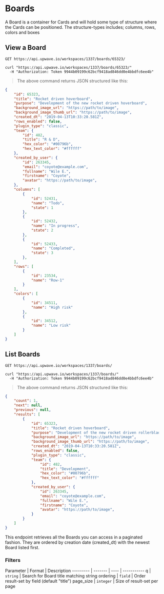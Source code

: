 # Boards

A Board is a container for Cards and will hold some type of structure where the Cards can be positioned.
The structure-types includes; columns, rows, colors and boxes


## View a Board

`GET https://api.upwave.io/workspaces/1337/boards/65323/`

```shell
curl "https://api.upwave.io/workspaces/1337/boards/65323/"
  -H "Authorization: Token 9944b09199c62bcf9418ad846dd0e4bbdfc6ee4b"
```

> The above command returns JSON structured like this:

```json
{
    "id": 65323,
    "title": "Rocket driven hoverboard",
    "purpose": "Development of the new rocket driven hoverboard",
    "background_image_url": "https://path/to/image",
    "background_image_thumb_url": "https://path/to/image",
    "created_dt": "2019-04-13T10:33:20.581Z",
    "rows_enabled": false,
    "plugin_type": "classic",
    "team": {
        "id": 482,
        "title": "R & D",
        "hex_color": "#00796b",
        "hex_text_color": "#ffffff"
    },
    "created_by_user": {
        "id": 263345,
        "email": "coyote@example.com",
        "fullname": "Wile E.",
        "firstname": "Coyote",
        "avatar": "https://path/to/image",
    },
    "columns": [
        {
            "id": 52431,
            "name": "Todo",
            "state": 1
        },
        {
            "id": 52432,
            "name": "In progress",
            "state": 2
        },
        {
            "id": 52433,
            "name": "Completed",
            "state": 3
        },
    ],
    "rows": [
        {
            "id": 23534,
            "name": "Row-1"
        }
    ],
    "colors": [
        {
            "id": 34511,
            "name": "High risk"
        },
        {
            "id": 34512,
            "name": "Low risk"
        }
    ]
}
```


## List Boards

`GET https://api.upwave.io/workspaces/1337/boards/`

```shell
curl "https://api.upwave.io/workspaces/1337/boards/"
  -H "Authorization: Token 9944b09199c62bcf9418ad846dd0e4bbdfc6ee4b"
```

> The above command returns JSON structured like this:

```json
{
    "count": 1,
    "next": null,
    "previous": null,
    "results": [
        {
            "id": 65323,
            "title": "Rocket driven hoverboard",
            "purpose": "Development of the new rocket driven rollerblades",
            "background_image_url": "https://path/to/image",
            "background_image_thumb_url": "https://path/to/image",
            "created_dt": "2019-04-13T10:33:20.581Z",
            "rows_enabled": false,
            "plugin_type": "classic",
            "team": {
                "id": 482,
                "title": "Development",
                "hex_color": "#00796b",
                "hex_text_color": "#ffffff"
            },
            "created_by_user": {
                "id": 263345,
                "email": "coyote@example.com",
                "fullname": "Wile E.",
                "firstname": "Coyote",
                "avatar": "https://path/to/image",
            }
        }
    ]
}
```

This endpoint retrieves all the Boards you can access in a paginated fashion.
They are ordered by creation date (created_dt) with the newest Board listed first.


### Filters

Parameter | Format | Description
--------- | ------- | ---- | -----------
q | `string` | Search for Board title matching string
ordering | `field` | Order result-set by field (default "title")
page_size | `integer` | Size of result-set per page
